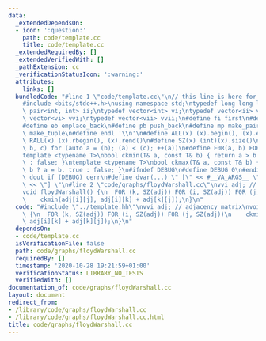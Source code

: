 ```yaml
---
data:
  _extendedDependsOn:
  - icon: ':question:'
    path: code/template.cc
    title: code/template.cc
  _extendedRequiredBy: []
  _extendedVerifiedWith: []
  _pathExtension: cc
  _verificationStatusIcon: ':warning:'
  attributes:
    links: []
  bundledCode: "#line 1 \"code/template.cc\"\n// this line is here for a reason\n\
    #include <bits/stdc++.h>\nusing namespace std;\ntypedef long long ll;\ntypedef\
    \ pair<int, int> ii;\ntypedef vector<int> vi;\ntypedef vector<ii> vii;\ntypedef\
    \ vector<vi> vvi;\ntypedef vector<vii> vvii;\n#define fi first\n#define se second\n\
    #define eb emplace_back\n#define pb push_back\n#define mp make_pair\n#define mt\
    \ make_tuple\n#define endl '\\n'\n#define ALL(x) (x).begin(), (x).end()\n#define\
    \ RALL(x) (x).rbegin(), (x).rend()\n#define SZ(x) (int)(x).size()\n#define FOR(a,\
    \ b, c) for (auto a = (b); (a) < (c); ++(a))\n#define F0R(a, b) FOR (a, 0, (b))\n\
    template <typename T>\nbool ckmin(T& a, const T& b) { return a > b ? a = b, true\
    \ : false; }\ntemplate <typename T>\nbool ckmax(T& a, const T& b) { return a <\
    \ b ? a = b, true : false; }\n#ifndef DEBUG\n#define DEBUG 0\n#endif\n#define\
    \ dout if (DEBUG) cerr\n#define dvar(...) \" [\" << #__VA_ARGS__ \": \" << (__VA_ARGS__)\
    \ << \"] \"\n#line 2 \"code/graphs/floydWarshall.cc\"\nvvi adj; // adjacency matrix\n\
    void floydWarshall() {\n  F0R (k, SZ(adj)) F0R (i, SZ(adj)) F0R (j, SZ(adj))\n\
    \    ckmin(adj[i][j], adj[i][k] + adj[k][j]);\n}\n"
  code: "#include \"../template.hh\"\nvvi adj; // adjacency matrix\nvoid floydWarshall()\
    \ {\n  F0R (k, SZ(adj)) F0R (i, SZ(adj)) F0R (j, SZ(adj))\n    ckmin(adj[i][j],\
    \ adj[i][k] + adj[k][j]);\n}\n"
  dependsOn:
  - code/template.cc
  isVerificationFile: false
  path: code/graphs/floydWarshall.cc
  requiredBy: []
  timestamp: '2020-10-28 19:21:59+01:00'
  verificationStatus: LIBRARY_NO_TESTS
  verifiedWith: []
documentation_of: code/graphs/floydWarshall.cc
layout: document
redirect_from:
- /library/code/graphs/floydWarshall.cc
- /library/code/graphs/floydWarshall.cc.html
title: code/graphs/floydWarshall.cc
---
```

